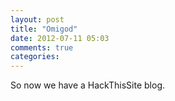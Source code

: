 ```yaml
---
layout: post
title: "Omigod"
date: 2012-07-11 05:03
comments: true
categories: 
---
```


So now we have a HackThisSite blog.
